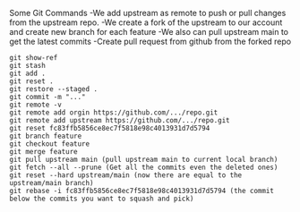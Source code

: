 Some Git Commands
-We add upstream as remote to push or pull changes from the upstream repo.
-We create a fork of the upstream to our account and create new branch for each feature
-We also can pull upstream main to get the latest commits
-Create pull request from github from the forked repo
```
git show-ref
git stash
git add .
git reset .
git restore --staged .
git commit -m "..."
git remote -v
git remote add orgin https://github.com/.../repo.git
git remote add upstream https://github.com/.../repo.git
git reset fc83ffb5856ce8ec7f5818e98c4013931d7d5794
git branch feature
git checkout feature
git merge feature 
git pull upstream main (pull upstream main to current local branch)
git fetch --all --prune (Get all the commits even the deleted ones)
git reset --hard upstream/main (now there are equal to the upstream/main branch)
git rebase -i fc83ffb5856ce8ec7f5818e98c4013931d7d5794 (the commit below the commits you want to squash and pick)
```
